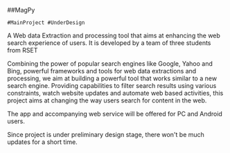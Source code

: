 ##MagPy

`#MainProject #UnderDesign`

A Web data Extraction and processing tool that aims at enhancing the web search experience of users. It is developed by a team of three students from RSET

Combining the power of popular search engines like Google, Yahoo and Bing, powerful frameworks and tools for web data extractions and processing, we aim at building a powerful tool that works similar to a new search engine. Providing capabilities to filter search results using various constraints, watch website updates and automate web based activities, this project aims at changing the way users search for content in the web.

The app and accompanying web service will be offered for PC and Android users.

Since project is under preliminary design stage, there won't be much updates for a short time.
